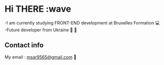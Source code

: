# Hi THERE :wave

-I am currently studying FRONT-END development at Bruxelles Formation :computer:
-Future developer from Ukraine :purple_heart: :yellow_heart:

## Contact info
My email : msar9565@gmail.com :email:
